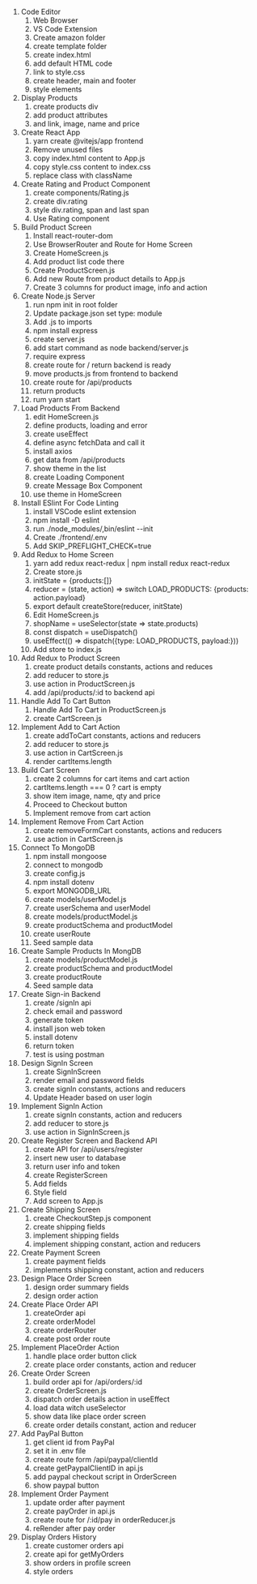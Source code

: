 1. Code Editor
   1. Web Browser
   2. VS Code Extension
   3. Create amazon folder
   4. create template folder
   5. create index.html
   6. add default HTML code
   7. link to style.css
   8. create header, main and footer
   9. style elements
2. Display Products
   1. create products div
   2. add product attributes
   3. and link, image, name and price
3. Create React App
   1. yarn create @vitejs/app frontend
   2. Remove unused files
   3. copy index.html content to App.js
   4. copy style.css content to index.css
   5. replace class with className
4. Create Rating and Product Component
   1. create components/Rating.js
   2. create div.rating
   3. style div.rating, span and last span
   4. Use Rating component
5. Build Product Screen
   1. Install react-router-dom
   2. Use BrowserRouter and Route for Home Screen
   3. Create HomeScreen.js
   4. Add product list code there
   5. Create ProductScreen.js
   6. Add new Route from product details to App.js
   7. Create 3 columns for product image, info and action
6. Create Node.js Server
   1. run npm init in root folder
   2. Update package.json set type: module
   3. Add .js to imports
   4. npm install express
   5. create server.js
   6. add start command as node backend/server.js
   7. require express
   8. create route for / return backend is ready
   9. move products.js from frontend to backend
   10. create route for /api/products
   11. return products
   12. rum yarn start
7. Load Products From Backend
   1. edit HomeScreen.js
   2. define products, loading and error
   3. create useEffect
   4. define async fetchData and call it
   5. install axios
   6. get data from /api/products
   7. show theme in the list
   8. create Loading Component
   9. create Message Box Component
   10. use theme in HomeScreen
8. Install ESlint For Code Linting
   1. install VSCode eslint extension
   2. npm install -D eslint
   3. run ./node_modules/,bin/eslint --init
   4. Create ./frontend/.env
   5. Add SKIP_PREFLIGHT_CHECK=true
9. Add Redux to Home Screen
   1. yarn add redux react-redux | npm install redux react-redux
   2. Create store.js
   3. initState = {products:[]}
   4. reducer = (state, action) => switch LOAD_PRODUCTS: {products: action.payload}
   5. export default createStore(reducer, initState)
   6. Edit HomeScreen.js
   7. shopName = useSelector(state => state.products)
   8. const dispatch = useDispatch()
   9. useEffect(() => dispatch({type: LOAD_PRODUCTS, payload:}))
   10. Add store to index.js
10. Add Redux to Product Screen
    1. create product details constants, actions and reduces
    2. add reducer to store.js
    3. use action in ProductScreen.js
    4. add /api/products/:id to backend api
11. Handle Add To Cart Button
    1. Handle Add To Cart in ProductScreen.js
    2. create CartScreen.js
12. Implement Add to Cart Action
    1. create addToCart constants, actions and reducers
    2. add reducer to store.js
    3. use action in CartScreen.js
    4. render cartItems.length
13. Build Cart Screen
    1. create 2 columns for cart items and cart action
    2. cartItems.length === 0 ? cart is empty
    3. show item image, name, qty and price
    4. Proceed to Checkout button
    5. Implement remove from cart action
14. Implement Remove From Cart Action
    1. create removeFormCart constants, actions and reducers
    2. use action in CartScreen.js
15. Connect To MongoDB
    1. npm install mongoose
    2. connect to mongodb
    3. create config.js
    4. npm install dotenv
    5. export MONGODB_URL
    6. create models/userModel.js
    7. create userSchema and userModel
    8. create models/productModel.js
    9. create productSchema and productModel
    10. create userRoute
    11. Seed sample data
16. Create Sample Products In MongDB
    1. create models/productModel.js
    2. create productSchema and productModel
    3. create productRoute
    4. Seed sample data
17. Create Sign-in Backend
    1. create /signIn api
    2. check email and password
    3. generate token
    4. install json web token
    5. install dotenv
    6. return token
    7. test is using postman
18. Design SignIn Screen
    1. create SignInScreen
    2. render email and password fields
    3. create signIn constants, actions and reducers
    4. Update Header based on user login
19. Implement SignIn Action
    1. create signIn constants, action and reducers
    2. add reducer to store.js
    3. use action in SignInScreen.js
20. Create Register Screen and Backend API
    1. create API for /api/users/register
    2. insert new user to database
    3. return user info and token
    4. create RegisterScreen
    5. Add fields
    6. Style field
    7. Add screen to App.js
21. Create Shipping Screen
    1. create CheckoutStep.js component
    2. create shipping fields
    3. implement shipping fields
    4. implement shipping constant, action and reducers
22. Create Payment Screen
    1. create payment fields
    2. implements shipping constant, action and reducers
23. Design Place Order Screen
    1. design order summary fields
    2. design order action
24. Create Place Order API
    1. createOrder api
    2. create orderModel
    3. create orderRouter
    4. create post order route
25. Implement PlaceOrder Action
    1. handle place order button click
    2. create place order constants, action and reducer
26. Create Order Screen
    1. build order api for /api/orders/:id
    2. create OrderScreen.js
    3. dispatch order details action in useEffect
    4. load data witch useSelector
    5. show data like place order screen
    6. create order details constant, action and reducer
27. Add PayPal Button
    1. get client id from PayPal
    2. set it in .env file
    3. create route form /api/paypal/clientId
    4. create getPaypalClientID in api.js
    5. add paypal checkout script in OrderScreen
    6. show paypal button
28. Implement Order Payment
    1. update order after payment
    2. create payOrder in api.js
    3. create route for /:id/pay in orderReducer.js
    4. reRender after pay order
29. Display Orders History
    1. create customer orders api
    2. create api for getMyOrders
    3. show orders in profile screen
    4. style orders
